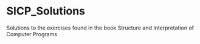 # SICP_Solutions
Solutions to the exercises found in the book Structure and Interpretation of Computer Programs
